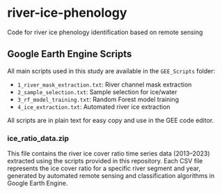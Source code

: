 # river-ice-phenology
Code for river ice phenology identification based on remote sensing

## Google Earth Engine Scripts

All main scripts used in this study are available in the `GEE_Scripts` folder:
- `1_river_mask_extraction.txt`: River channel mask extraction
- `2_sample_selection.txt`: Sample selection for ice/water
- `3_rf_model_training.txt`: Random Forest model training
- `4_ice_extraction.txt`: Automated river ice extraction

All scripts are in plain text for easy copy and use in the GEE code editor.

### ice_ratio_data.zip

This file contains the river ice cover ratio time series data (2013–2023) extracted using the scripts provided in this repository. Each CSV file represents the ice cover ratio for a specific river segment and year, generated by automated remote sensing and classification algorithms in Google Earth Engine.
